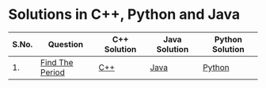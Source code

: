 # Solutions in C++, Python and Java

| S.No. | Question | C++ Solution | Java Solution | Python Solution |
|----| --------------- | -------- | -------- | -------- |
|1. | [Find The Period](https://www.hackerrank.com/contests/cook-the-code-1/challenges/find-the-period) |[C++](./find-the-period/find-the-period.cpp) |[Java](./find-the-period/find-the-period.java)|[Python](./find-the-period/find-the-period.py)|
